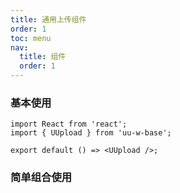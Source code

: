 ```yaml
---
title: 通用上传组件
order: 1
toc: menu
nav:
  title: 组件
  order: 1
---
```


### 基本使用

```tsx
import React from 'react';
import { UUpload } from 'uu-w-base';

export default () => <UUpload />;
```

### 简单组合使用
